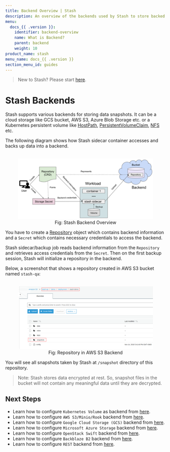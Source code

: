 ```yaml
---
title: Backend Overview | Stash
description: An overview of the backends used by Stash to store backed up data.
menu:
  docs_{{ .version }}:
    identifier: backend-overview
    name: What is Backend?
    parent: backend
    weight: 10
product_name: stash
menu_name: docs_{{ .version }}
section_menu_id: guides
---
```


> New to Stash? Please start [here](/docs/concepts/README.md).

# Stash Backends

Stash supports various backends for storing data snapshots. It can be a cloud storage like GCS bucket, AWS S3, Azure Blob Storage etc. or a Kubernetes persistent volume like [HostPath](https://kubernetes.io/docs/concepts/storage/volumes/#hostpath), [PersistentVolumeClaim](https://kubernetes.io/docs/concepts/storage/volumes/#persistentvolumeclaim), [NFS](https://kubernetes.io/docs/concepts/storage/volumes/#nfs) etc.

The following diagram shows how Stash sidecar container accesses and backs up data into a backend.

<figure align="center">
  <img alt="Stash Backend Overview" src="images/backend_overview.svg">
  <figcaption align="center">Fig: Stash Backend Overview</figcaption>
</figure>

You have to create a [Repository](/docs/concepts/crds/repository/index.md) object which contains backend information and a `Secret` which contains necessary credentials to access the backend.

Stash sidecar/backup job reads backend information from the `Repository` and retrieves access credentials from the `Secret`. Then on the first backup session, Stash will initialize a repository in the backend.

Below, a screenshot that shows a repository created in AWS S3 bucket named `stash-qa`:

<figure align="center">
  <img alt="Repository in AWS S3 Backend" src="images/s3_repository.png">
  <figcaption align="center">Fig: Repository in AWS S3 Backend</figcaption>
</figure>

You will see all snapshots taken by Stash at `/snapshot` directory of this repository.

> Note: Stash stores data encrypted at rest. So, snapshot files in the bucket will not contain any meaningful data until they are decrypted.

## Next Steps

- Learn how to configure `Kubernetes Volume` as backend from [here](/docs/guides/backends/local.md).
- Learn how to configure `AWS S3/Minio/Rook` backend from [here](/docs/guides/backends/s3.md).
- Learn how to configure `Google Cloud Storage (GCS)` backend from [here](/docs/guides/backends/gcs.md).
- Learn how to configure `Microsoft Azure Storage` backend from [here](/docs/guides/backends/azure.md).
- Learn how to configure `OpenStack Swift` backend from [here](/docs/guides/backends/swift.md).
- Learn how to configure `Backblaze B2` backend from [here](/docs/guides/backends/b2.md).
- Learn how to configure `REST` backend from [here](/docs/guides/backends/rest.md).
